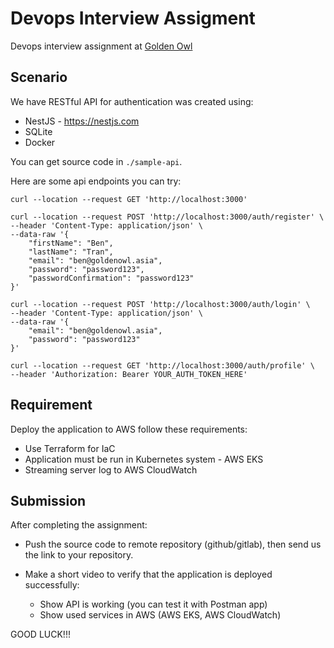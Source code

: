 # Devops Interview Assigment

Devops interview assignment at [Golden Owl](https://goldenowl.asia/)

## Scenario

We have RESTful API for authentication was created using:
  - NestJS - https://nestjs.com
  - SQLite
  - Docker

You can get source code in `./sample-api`.

Here are some api endpoints you can try:

```console
curl --location --request GET 'http://localhost:3000'
```

```console
curl --location --request POST 'http://localhost:3000/auth/register' \
--header 'Content-Type: application/json' \
--data-raw '{
    "firstName": "Ben",
    "lastName": "Tran",
    "email": "ben@goldenowl.asia",
    "password": "password123",
    "passwordConfirmation": "password123"
}'
```

```console
curl --location --request POST 'http://localhost:3000/auth/login' \
--header 'Content-Type: application/json' \
--data-raw '{
    "email": "ben@goldenowl.asia",
    "password": "password123"
}'
```

```console
curl --location --request GET 'http://localhost:3000/auth/profile' \
--header 'Authorization: Bearer YOUR_AUTH_TOKEN_HERE'
```

## Requirement

Deploy the application to AWS follow these requirements:

- Use Terraform for IaC
- Application must be run in Kubernetes system - AWS EKS
- Streaming server log to AWS CloudWatch

## Submission

After completing the assignment:

- Push the source code to remote repository (github/gitlab), then send us the link to your repository.

- Make a short video to verify that the application is deployed successfully:
  + Show API is working (you can test it with Postman app)
  + Show used services in AWS (AWS EKS, AWS CloudWatch)

GOOD LUCK!!!
